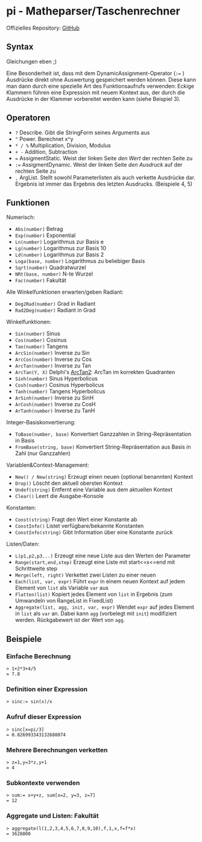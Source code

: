 pi - Matheparser/Taschenrechner
===============================

Offizielles Repository: [GitHub](https://github.com/martok/pi)



Syntax
------

Gleichungen eben ;)

Eine Besonderheit ist, dass mit dem DynamicAssignment-Operator (`:=` ) Ausdrücke
direkt ohne Auswertung gespeichert werden können. Diese kann man dann durch eine
spezielle Art des Funktionsaufrufs verwenden: Eckige Klammern führen eine Expression
mit neuem Kontext aus, der durch die Ausdrücke in der Klammer vorbereitet werden
kann (siehe Beispiel 3).

Operatoren
----------

*  `?`
   Describe. Gibt die StringForm seines Arguments aus
*  `^`
   Power. Berechnet x^y
*  `* / %`
   Multiplication, Division, Modulus
*  `+ -`
   Addition, Subtraction
*  `=`
   AssigmentStatic. Weist der linken Seite *den Wert* der rechten Seite zu
*  `:=`
   AssigmentDynamic. Weist der linken Seite *den Ausdruck* auf der rechten Seite zu
*  `,`
   ArgList. Stellt sowohl Parameterlisten als auch verkette Ausdrücke dar.
   Ergebnis ist immer das Ergebnis des letzten Ausdrucks. (Beispiele 4, 5)



Funktionen
----------

Numerisch:

*  `Abs(number)`
   Betrag
*  `Exp(number)`
   Exponential
*  `Ln(number)`
   Logarithmus zur Basis e
*  `Lg(number)`
   Logarithmus zur Basis 10
*  `Ld(number)`
   Logarithmus zur Basis 2
*  `Loga(base, number)`
   Logarithmus zu beliebiger Basis
*  `Sqrt(number)`
   Quadratwurzel
*  `NRt(base, number)`
   N-te Wurzel
*  `Fac(number)`
   Fakultät


Alle Winkelfunktionen erwarten/geben Radiant:

*  `Deg2Rad(number)`
   Grad in Radiant
*  `Rad2Deg(number)`
   Radiant in Grad


Winkelfunktionen:

*  `Sin(number)`
   Sinus
*  `Cos(number)`
   Cosinus
*  `Tan(number)`
   Tangens
*  `ArcSin(number)`
   Inverse zu Sin
*  `ArcCos(number)`
   Inverse zu Cos
*  `ArcTan(number)`
   Inverse zu Tan
*  `ArcTan(Y, X)`
   Delphi's [ArcTan2](http://docwiki.embarcadero.com/VCL/en/Math.ArcTan2): ArcTan im korrekten Quadranten
*  `Sinh(number)`
   Sinus Hyperbolicus
*  `Cosh(number)`
   Cosinus Hyperbolicus
*  `Tanh(number)`
   Tangens Hyperbolicus
*  `ArSinh(number)`
   Inverse zu SinH
*  `ArCosh(number)`
   Inverse zu CosH
*  `ArTanh(number)`
   Inverse zu TanH


Integer-Basiskonvertierung:

*  `ToBase(number, base)`
   Konvertiert Ganzzahlen in String-Repräsentation in Basis
*  `FromBase(string, base)`
   Konvertiert String-Repräsentation aus Basis in Zahl (nur Ganzzahlen)


Variablen&Context-Management:

*  `New() / New(string)`
   Erzeugt einen neuen (optional benannten) Kontext
*  `Drop()`
   Löscht den aktuell obersten Kontext
*  `Undef(string)`
   Entfernt eine Variable aus dem aktuellen Kontext
*  `Clear()`
   Leert die Ausgabe-Konsole


Konstanten:

*  `Const(string)`
   Fragt den Wert einer Konstante ab
*  `ConstInfo()`
   Listet verfügbare/bekannte Konstanten
*  `ConstInfo(string)`
   Gibt Information über eine Konstante zurück


Listen/Daten:

*  `L(p1,p2,p3...)`
   Erzeugt eine neue Liste aus den Werten der Parameter
*  `Range(start,end,step)`
   Erzeugt eine Liste mit start<=x<=end mit Schrittweite step
*  `Merge(left, right)`
   Verkettet zwei Listen zu einer neuen
*  `Each(list, var, expr)`
   Führt `expr` in einem neuen Kontext auf jedem Element von `list` als Variable `var` aus
*  `Flatten(list)`
   Kopiert jedes Element von `list` in Ergebnis (zum Umwandeln von RangeList in FixedList)
*  `Aggregate(list, agg, init, var, expr)`
   Wendet `expr` auf jedes Element in `list` als `var` an. Dabei kann `agg` (vorbelegt mit `init`) modifiziert werden.
   Rückgabewert ist der Wert von `agg`.


Beispiele
---------

### Einfache Berechnung

    > 1+2*3+4/5
    = 7.8

### Definition einer Expression

    > sinc:= sin(x)/x

### Aufruf dieser Expression

    > sinc[x=pi/3]
    = 0.826993343132688074

### Mehrere Berechnungen verketten

    > z=1,y=3*z,y+1
    = 4

### Subkontexte verwenden

    > sum:= x+y+z, sum[x=2, y=3, z=7]
    = 12

### Aggregate und Listen: Fakultät

    > aggregate(l(1,2,3,4,5,6,7,8,9,10),f,1,x,f=f*x)
    = 3628800


